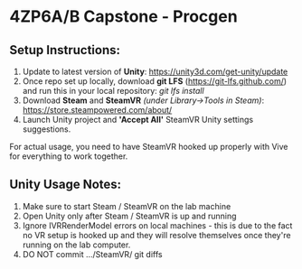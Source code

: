 # 4ZP6A/B Capstone - Procgen


## Setup Instructions:

1. Update to latest version of **Unity**:  https://unity3d.com/get-unity/update
2. Once repo set up locally, download **git LFS** (https://git-lfs.github.com/) and run this in your local repository:  *git lfs install*
3. Download **Steam** and **SteamVR** *(under Library->Tools in Steam)*:  https://store.steampowered.com/about/
4. Launch Unity project and **'Accept All'** SteamVR Unity settings suggestions. 

For actual usage, you need to have SteamVR hooked up properly with Vive for everything to work together.


## Unity Usage Notes:

1. Make sure to start Steam / SteamVR on the lab machine
2. Open Unity only after Steam / SteamVR is up and running
3. Ignore IVRRenderModel errors on local machines - this is due to the fact no VR setup is hooked up and they will resolve themselves once they're running on the lab computer.
4. DO NOT commit .../SteamVR/ git diffs
